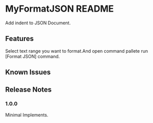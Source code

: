 # MyFormatJSON README

Add indent to JSON Document.

## Features

Select text range you want to format.And open command pallete run [Format JSON] command.


## Known Issues


## Release Notes

### 1.0.0

Minimal Implements.

